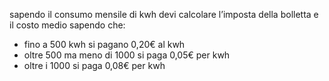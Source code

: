 sapendo il consumo mensile di kwh devi calcolare l’imposta della bolletta e il costo medio sapendo che:
- fino a 500 kwh si pagano 0,20€ al kwh
- oltre 500 ma meno di 1000 si paga 0,05€ per kwh 
- oltre i 1000 si paga 0,08€ per kwh